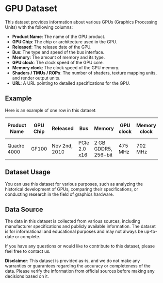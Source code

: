 # GPU Dataset

This dataset provides information about various GPUs (Graphics Processing Units) with the following columns:

- **Product Name**: The name of the GPU product.
- **GPU Chip**: The chip or architecture used in the GPU.
- **Released**: The release date of the GPU.
- **Bus**: The type and speed of the bus interface.
- **Memory**: The amount of memory and its type.
- **GPU clock**: The clock speed of the GPU core.
- **Memory clock**: The clock speed of the GPU memory.
- **Shaders / TMUs / ROPs**: The number of shaders, texture mapping units, and render output units.
- **URL**: A URL pointing to detailed specifications for the GPU.

## Example

Here is an example of one row in this dataset:

| Product Name | GPU Chip | Released    | Bus          | Memory          | GPU clock | Memory clock | Shaders / TMUs / ROPs | URL                            |
|--------------|----------|-------------|--------------|-----------------|-----------|--------------|-----------------------|--------------------------------|
| Quadro 4000  | GF100    | Nov 2nd, 2010 | PCIe 2.0 x16 | 2 GB GDDR5, 256-bit | 475 MHz   | 702 MHz      | 256 / 32 / 32         | [Quadro 4000 Specifications](/gpu-specs/quadro-4000.c898) |

## Dataset Usage

You can use this dataset for various purposes, such as analyzing the historical development of GPUs, comparing their specifications, or conducting research in the field of graphics hardware.

## Data Source

The data in this dataset is collected from various sources, including manufacturer specifications and publicly available information. The dataset is for informational and educational purposes and may not always be up-to-date or complete.

If you have any questions or would like to contribute to this dataset, please feel free to contact us.

**Disclaimer**: This dataset is provided as-is, and we do not make any warranties or guarantees regarding the accuracy or completeness of the data. Please verify the information from official sources before making any decisions based on it.
